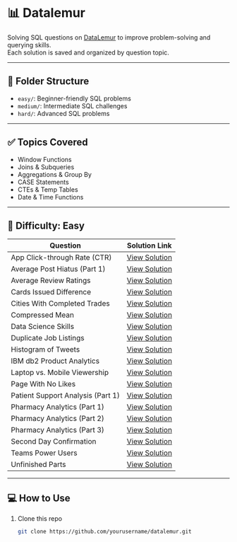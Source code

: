 # 📊 Datalemur

Solving SQL questions on [DataLemur](https://datalemur.com/) to improve problem-solving and querying skills.  
Each solution is saved and organized by question topic.

---

## 📁 Folder Structure


- `easy/`: Beginner-friendly SQL problems  
- `medium/`: Intermediate SQL challenges  
- `hard/`: Advanced SQL problems

---

## ✅ Topics Covered

- Window Functions
- Joins & Subqueries
- Aggregations & Group By
- CASE Statements
- CTEs & Temp Tables
- Date & Time Functions

---

## 📝 Difficulty: Easy 

| Question                            | Solution Link                                                                                 |
|-------------------------------------|-----------------------------------------------------------------------------------------------|
| App Click-through Rate (CTR)        | [View Solution](https://github.com/HenamSingla/datalemur/blob/main/easy/App%20Click-through%20Rate%20(CTR)) |
| Average Post Hiatus (Part 1)        | [View Solution](https://github.com/HenamSingla/datalemur/blob/main/easy/Average%20Post%20Hiatus%20(Part%201)) |
| Average Review Ratings              | [View Solution](https://github.com/HenamSingla/datalemur/blob/main/easy/Average%20Review%20Ratings) |
| Cards Issued Difference             | [View Solution](https://github.com/HenamSingla/datalemur/blob/main/easy/Cards%20Issued%20Difference) |
| Cities With Completed Trades        | [View Solution](https://github.com/HenamSingla/datalemur/blob/main/easy/Cities%20With%20Completed%20Trades) |
| Compressed Mean                     | [View Solution](https://github.com/HenamSingla/datalemur/blob/main/easy/Compressed%20Mean) |
| Data Science Skills                 | [View Solution](https://github.com/HenamSingla/datalemur/blob/main/easy/Data%20Science%20Skills) |
| Duplicate Job Listings              | [View Solution](https://github.com/HenamSingla/datalemur/blob/main/easy/Duplicate%20Job%20Listings) |
| Histogram of Tweets                 | [View Solution](https://github.com/HenamSingla/datalemur/blob/main/easy/Histogram%20of%20Tweets) |
| IBM db2 Product Analytics           | [View Solution](https://github.com/HenamSingla/datalemur/blob/main/easy/IBM%20db2%20Product%20Analytics) |
| Laptop vs. Mobile Viewership        | [View Solution](https://github.com/HenamSingla/datalemur/blob/main/easy/Laptop%20vs.%20Mobile%20Viewership) |
| Page With No Likes                  | [View Solution](https://github.com/HenamSingla/datalemur/blob/main/easy/Page%20With%20No%20Likes) |
| Patient Support Analysis (Part 1)   | [View Solution](https://github.com/HenamSingla/datalemur/blob/main/easy/Patient%20Support%20Analysis%20(Part%201)) |
| Pharmacy Analytics (Part 1)         | [View Solution](https://github.com/HenamSingla/datalemur/blob/main/easy/Pharmacy%20Analytics%20(Part%201)) |
| Pharmacy Analytics (Part 2)         | [View Solution](https://github.com/HenamSingla/datalemur/blob/main/easy/Pharmacy%20Analytics%20(Part%202)) |
| Pharmacy Analytics (Part 3)         | [View Solution](https://github.com/HenamSingla/datalemur/blob/main/easy/Pharmacy%20Analytics%20(Part%203)) |
| Second Day Confirmation             | [View Solution](https://github.com/HenamSingla/datalemur/blob/main/easy/Second%20Day%20Confirmation) |
| Teams Power Users                   | [View Solution](https://github.com/HenamSingla/datalemur/blob/main/easy/Teams%20Power%20Users) |
| Unfinished Parts                    | [View Solution](https://github.com/HenamSingla/datalemur/blob/main/easy/Unfinished%20Parts) |

---

## 💻 How to Use

1. Clone this repo  
   ```bash
   git clone https://github.com/yourusername/datalemur.git
